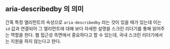 ## aria-describedby 의 의미

간혹 특정 엘리먼트의 속성으로 `aria-describedby` 라는 것이 있을 때가 있는데 이는 `id` 값과 연결되어 그 엘리먼트에 대해 보다 자세한 설명을 스크린 리더기를 통해 읽어주는 역할을 한다. 웹 접근성 측면에서 중요하다고 할 수 있는데, 국내 스크린 리더기에서는 지원을 하지 않는다고 한다.